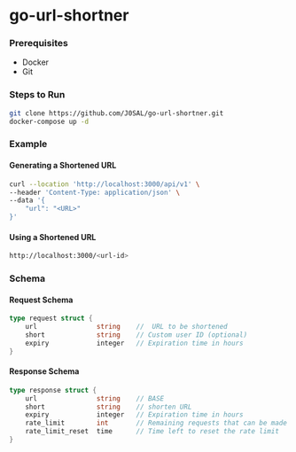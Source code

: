 # go-url-shortner

### Prerequisites

- Docker
- Git

### Steps to Run

```bash
git clone https://github.com/J0SAL/go-url-shortner.git
docker-compose up -d
```

### Example

#### Generating a Shortened URL

```bash
curl --location 'http://localhost:3000/api/v1' \
--header 'Content-Type: application/json' \
--data '{
    "url": "<URL>"
}'
```

#### Using a Shortened URL

```bash
http://localhost:3000/<url-id>
```

### Schema

#### Request Schema

```go
type request struct {
    url               string    //  URL to be shortened
    short             string    // Custom user ID (optional)
    expiry            integer   // Expiration time in hours
}
```

#### Response Schema

```go
type response struct {
    url               string    // BASE
    short             string    // shorten URL
    expiry            integer   // Expiration time in hours
    rate_limit        int       // Remaining requests that can be made
    rate_limit_reset  time      // Time left to reset the rate limit
}
```

